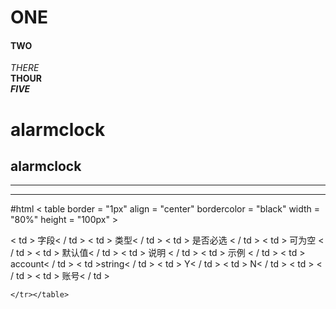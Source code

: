 # ONE</br>
#### TWO</br>
*THERE*</br>
**THOUR**</br>
***FIVE***</br>

alarmclock
==
alarmclock
-
- - -
* * *
#html
 < table border = "1px" align = "center" bordercolor = "black" width = "80%" height = "100px" > 
 <tr align = "center"> 
 < td > 字段< / td >
 < td > 类型< / td >
< td > 是否必选 < / td >
< td > 可为空 < / td >
 < td > 默认值< / td >
  < td > 说明 < / td >
   < td > 示例 < / td >
 </tr>
<tr align="center">
     < td > account< / td >
       < td >string< / td >
         < td > Y< / td >
           < td > N< / td >
             < td > < / td >
               < td > 账号< / td >
    
    </tr></table>
